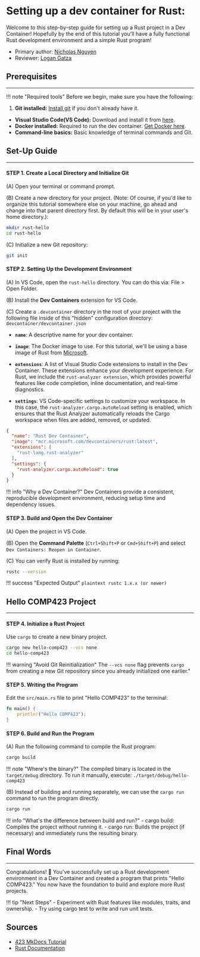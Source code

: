 # **Setting up a dev container for Rust:**
Welcome to this step-by-step guide for setting up a Rust project in a Dev Container! Hopefully by the end of this tutorial you'll have a fully functional Rust development environment and a simple Rust program!

* Primary author: [Nicholas Nguyen](https://github.com/Nickn2137)
* Reviewer: [Logan Gatza](https://github.com/lrgatza)

## **Prerequisites**
---

!!! note "Required tools"
    Before we begin, make sure you have the following:
1. **Git installed:** [Install git](https://git-scm.com/book/en/v2/Getting-Started-Installing-Git) if you don't already have it.
- **Visual Studio Code(VS Code):** Download and install it from [here](https://code.visualstudio.com/).
- **Docker installed:** Required to run the dev container. [Get Docker here](https://www.docker.com/products/docker-desktop). 
- **Command-line basics:** Basic knowledge of terminal commands and Git.

## **Set-Up Guide**
---

#### STEP 1. Create a Local Directory and Initialize Git

(A) Open your terminal or command prompt.

(B) Create a new directory for your project. (Note: Of course, if you'd like to organize this tutorial somewhere else on your machine, go ahead and change into that parent directory first. By default this will be in your user's home directory.):

``` bash
mkdir rust-hello
cd rust-hello
```
(C) Initialize a new Git repository:
``` bash
git init
```
#### STEP 2. Setting Up the Development Environment

(A) In VS Code, open the `rust-hello` directory. You can do this via: File > Open Folder.

(B) Install the **Dev Containers** extension for VS Code.

(C) Create a `.devcontainer` directory in the root of your project with the following file inside of this "hidden" configuration directory: `devcontainer/devcontainer.json`

* **`name`**: A descriptive name for your dev container.

* **`image`**: The Docker image to use. For this tutorial, we'll be using a base image of Rust from [Microsoft](https://hub.docker.com/r/microsoft/vscode-devcontainers).

* **`extensions`**: A list of Visual Studio Code extensions to install in the Dev Container. These extensions enhance your development experience. For Rust, we include the `rust-analyzer extension`, which provides powerful features like code completion, inline documentation, and real-time diagnostics.

* **`settings`**: VS Code-specific settings to customize your workspace. In this case, the `rust-analyzer.cargo.autoReload` setting is enabled, which ensures that the Rust Analyzer automatically reloads the Cargo workspace when files are added, removed, or updated.
``` json
{
  "name": "Rust Dev Container",
  "image": "mcr.microsoft.com/devcontainers/rust:latest",
  "extensions": [
    "rust-lang.rust-analyzer"
  ],
  "settings": {
    "rust-analyzer.cargo.autoReload": true
  }
}
```

!!! info "Why a Dev Container?" 
    Dev Containers provide a consistent, reproducible development environment, reducing setup time and dependency issues.

#### STEP 3. Build and Open the Dev Container

(A) Open the project in VS Code.

(B) Open the **Command Palette** (`Ctrl+Shift+P` or `Cmd+Shift+P`) and select `Dev Containers: Reopen in Container`.

(C) You can verify Rust is installed by running:
``` bash
rustc --version
```

!!! success "Expected Output"
    `plaintext rustc 1.x.x (or newer)`

## **Hello COMP423 Project**
---

#### STEP 4. Initialize a Rust Project

Use `cargo` to create a new binary project.

``` bash
cargo new hello-comp423 --vcs none
cd hello-comp423
```

!!! warning "Avoid Git Reinitialization"
    The `--vcs none` flag prevents `cargo` from creating a new Git repository since you already initialized one earlier."

#### STEP 5. Writing the Program
Edit the `src/main.rs` file to print "Hello COMP423" to the terminal:
``` rust
fn main() {
    println!("Hello COMP423");
}
```

#### STEP 6. Build and Run the Program
(A) Run the following command to compile the Rust program:
``` bash
cargo build
```
!!! note "Where's the binary?"
    The compiled binary is located in the `target/debug` directory. To run it manually, execute: `./target/debug/hello-comp423`

(B) Instead of building and running separately, we can use the `cargo run` command to run the program directly.

``` bash
cargo run
```
!!! info "What's the difference between build and run?"
    - cargo build: Compiles the project without running it.
    - cargo run: Builds the project (if necessary) and immediately runs the resulting binary.

## **Final Words**
---

Congratulations! 🎉 You've successfully set up a Rust development environment in a Dev Container and created a program that prints "Hello COMP423." You now have the foundation to build and explore more Rust projects.

!!! tip "Next Steps" 
    - Experiment with Rust features like modules, traits, and ownership. - Try using cargo test to write and run unit tests.

## **Sources**

- [423 MkDocs Tutorial](https://comp423-25s.github.io/resources/MkDocs/tutorial/#understanding-your-cicd-workflow)
- [Rust Documentation](https://doc.rust-lang.org/rust-by-example/hello.html)
